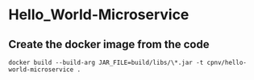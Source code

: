 # Hello_World-Microservice

## Create the docker image from the code
```
docker build --build-arg JAR_FILE=build/libs/\*.jar -t cpnv/hello-world-microservice .
```